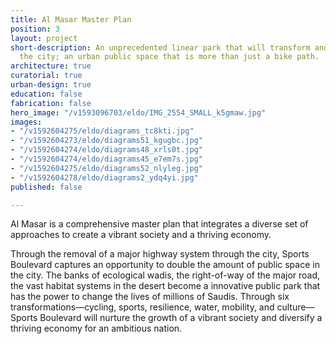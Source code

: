 ```yaml
---
title: Al Masar Master Plan
position: 3
layout: project
short-description: An unprecedented linear park that will transform and reconnect
  the city; an urban public space that is more than just a bike path.
architecture: true
curatorial: true
urban-design: true
education: false
fabrication: false
hero_image: "/v1593096703/eldo/IMG_2554_SMALL_k5gmaw.jpg"
images:
- "/v1592604275/eldo/diagrams_tc8kti.jpg"
- "/v1592604273/eldo/diagrams51_kgugbc.jpg"
- "/v1592604274/eldo/diagrams48_xrls0t.jpg"
- "/v1592604274/eldo/diagrams45_e7em7s.jpg"
- "/v1592604275/eldo/diagrams52_nlyleg.jpg"
- "/v1592604278/eldo/diagrams2_ydq4yi.jpg"
published: false

---
```

Al Masar is a comprehensive master plan that integrates a diverse set of approaches to create a vibrant society and a thriving economy.

Through the removal of a major highway system through the city, Sports Boulevard captures an opportunity to double the amount of public space in the city. The banks of ecological wadis, the right-of-way of the major road, the vast habitat systems in the desert become a innovative public park that has the power to change the lives of millions of Saudis. Through six transformations—cycling, sports, resilience, water, mobility, and culture—Sports Boulevard will nurture the growth of a vibrant society and diversify a thriving economy for an ambitious nation.